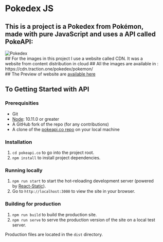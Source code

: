 # Pokedex JS
## This is a project is a Pokedex from Pokémon, made with pure JavaScript and uses a API called PokeAPI:
 <img src="https://m.media-amazon.com/images/I/51p4hz-qMGL._AC_.jpg" alt="Pokedex">
<br>
## For the images in this project I use a website called CDN. It was a website from content distribution in cloud
## All the images are available in : https://cdn.traction.one/pokedex/pokemon/
<br>
## The Preview of website are  <a href="https://pokedex-teste1.000webhostapp.com/">  available here </a>

## To Getting Started with API

### Prerequisities

-   Git
-   [Node](https://nodejs.org/en/): 10.11.0 or greater
-   A GitHub fork of the repo (for any contributions)
-   A clone of the [pokeapi.co repo](https://github.com/pokeapi/pokeapi.co) on your local machine

### Installation

1. `cd pokeapi.co` to go into the project root.
2. `npm install` to install project dependencies.

### Running locally

1. `npm run start` to start the hot-reloading development server (powered by [React-Static](https://react-static.js.org)).
2. Go to `http://localhost:3000` to view the site in your browser.

### Building for production

1. `npm run build` to build the production site.
2. `npm run serve` to serve the production version of the site on a local test server.

Production files are located in the `dist` directory.
